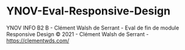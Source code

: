 # YNOV-Eval-Responsive-Design
 YNOV INFO B2 B - Clément Walsh de Serrant - Eval de fin de module Responsive Design
© 2021 - Clément Walsh de Serrant - https://clementwds.com/
